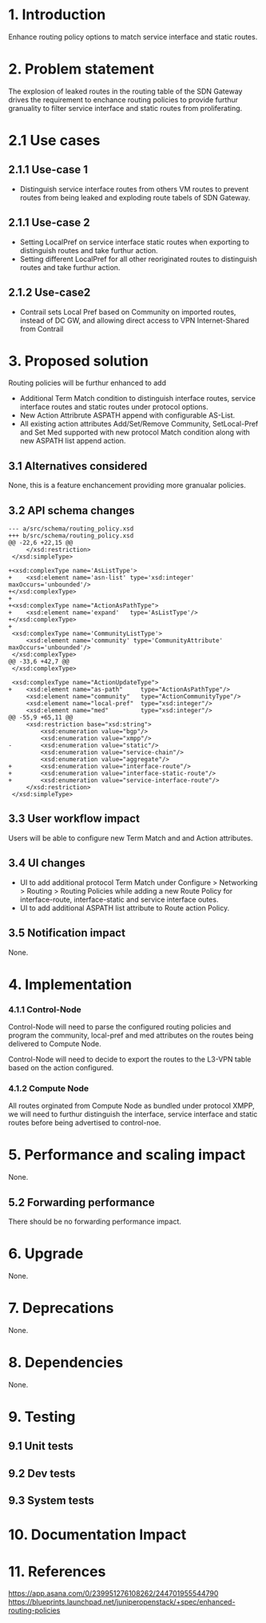 
# 1. Introduction
Enhance routing policy options to match service interface and static routes.


# 2. Problem statement
The explosion of leaked routes in the routing table of the SDN Gateway
drives the requirement to enchance routing policies to provide furthur 
granuality to filter service interface and static routes from proliferating.

# 2.1 Use cases
## 2.1.1 Use-case 1
   * Distinguish service interface routes from others VM routes to 
     prevent routes from being leaked and exploding route tabels of 
     SDN Gateway.

## 2.1.1 Use-case 2 
   * Setting LocalPref on service interface static routes when exporting 
     to distinguish routes and take furthur action.
   * Setting different LocalPref for all other reoriginated routes to
     distinguish routes and take furthur action.

## 2.1.2 Use-case2
   * Contrail sets Local Pref based on Community on imported routes, instead
     of DC GW, and allowing direct access to VPN Internet-Shared from Contrail


# 3. Proposed solution

Routing policies will be furthur enhanced to add
 * Additional Term Match condition to distinguish interface routes, 
   service interface routes and static routes under protocol options.
 * New Action Attribrute ASPATH append with configurable AS-List.
 * All existing action attributes Add/Set/Remove Community, SetLocal-Pref
   and Set Med supported with new protocol Match condition along with
   new ASPATH list append action.

## 3.1 Alternatives considered
None, this is a feature enchancement providing more granualar policies.

## 3.2 API schema changes

```
--- a/src/schema/routing_policy.xsd
+++ b/src/schema/routing_policy.xsd
@@ -22,6 +22,15 @@
     </xsd:restriction>
 </xsd:simpleType>

+<xsd:complexType name='AsListType'>
+    <xsd:element name='asn-list' type='xsd:integer' maxOccurs='unbounded'/>
+</xsd:complexType>
+
+<xsd:complexType name="ActionAsPathType">
+    <xsd:element name='expand'   type='AsListType'/>
+</xsd:complexType>
+
 <xsd:complexType name='CommunityListType'>
     <xsd:element name='community' type='CommunityAttribute' maxOccurs='unbounded'/>
 </xsd:complexType>
@@ -33,6 +42,7 @@
 </xsd:complexType>

 <xsd:complexType name="ActionUpdateType">
+    <xsd:element name="as-path"     type="ActionAsPathType"/>
     <xsd:element name="community"   type="ActionCommunityType"/>
     <xsd:element name="local-pref"  type="xsd:integer"/>
     <xsd:element name="med"         type="xsd:integer"/>
@@ -55,9 +65,11 @@
     <xsd:restriction base="xsd:string">
         <xsd:enumeration value="bgp"/>
         <xsd:enumeration value="xmpp"/>
-        <xsd:enumeration value="static"/>
         <xsd:enumeration value="service-chain"/>
         <xsd:enumeration value="aggregate"/>
+        <xsd:enumeration value="interface-route"/>
+        <xsd:enumeration value="interface-static-route"/>
+        <xsd:enumeration value="service-interface-route"/>
     </xsd:restriction>
 </xsd:simpleType>

```

## 3.3 User workflow impact

Users will be able to configure new Term Match and
and Action attributes.

## 3.4 UI changes

 * UI to add additional protocol Term Match under
   Configure > Networking > Routing > Routing Policies
   while adding a new Route Policy for interface-route,
   interface-static and service interface outes.
 * UI to add additional ASPATH list attribute to
   Route action Policy.

## 3.5 Notification impact
None.

# 4. Implementation

### 4.1.1 Control-Node
Control-Node will need to parse the configured routing
policies and program the community, local-pref and med
attributes on the routes being delivered to Compute Node.

Control-Node will need to decide to export the
routes to the L3-VPN table based on the action
configured.


### 4.1.2 Compute Node

All routes orginated from Compute Node as bundled
under protocol XMPP, we will need to furthur distinguish
the interface, service interface and static routes before
being advertised to control-noe.

# 5. Performance and scaling impact
None.

## 5.2 Forwarding performance
There should be no forwarding performance impact.

# 6. Upgrade
None.

# 7. Deprecations
None.

# 8. Dependencies
None.

# 9. Testing
## 9.1 Unit tests
## 9.2 Dev tests
## 9.3 System tests

# 10. Documentation Impact

# 11. References
https://app.asana.com/0/239951276108262/244701955544790
https://blueprints.launchpad.net/juniperopenstack/+spec/enhanced-routing-policies
